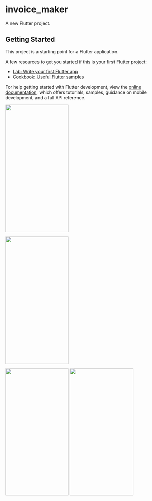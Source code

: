 # invoice_maker

A new Flutter project.

## Getting Started

This project is a starting point for a Flutter application.

A few resources to get you started if this is your first Flutter project:

- [Lab: Write your first Flutter app](https://docs.flutter.dev/get-started/codelab)
- [Cookbook: Useful Flutter samples](https://docs.flutter.dev/cookbook)

For help getting started with Flutter development, view the
[online documentation](https://docs.flutter.dev/), which offers tutorials,
samples, guidance on mobile development, and a full API reference.
<p>

<img src=!https://github.com/sumitFlutter/Invoice_Maker/assets/153794386/bcec9e5a-d778-46a1-ba8a-0ad10e9d7968
 height="400px" width="200px"     />
  
<img src=![Screenshot_20240117_085228]https://github.com/sumitFlutter/Invoice_Maker/assets/153794386/436b2f2e-eb6b-41cd-9118-231e24baf2d8
 height="400px" width="200px"     />
  
<img src=
  ![Screenshot_20240117_085321]https://github.com/sumitFlutter/Invoice_Maker/assets/153794386/1b2d6144-e4e6-4647-88a2-22555723cfc3
 height="400px" width="200px"     />
<img src=!Screenshot_20240117_085339](https://github.com/sumitFlutter/Invoice_Maker/assets/153794386/8dbc7fbe-9526-494c-9d88-62a7daddd700
 height="400px" width="200px"     />
</p>
